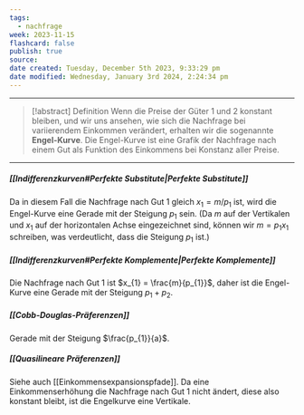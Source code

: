 ```yaml
---
tags:
  - nachfrage
week: 2023-11-15
flashcard: false
publish: true
source: 
date created: Tuesday, December 5th 2023, 9:33:29 pm
date modified: Wednesday, January 3rd 2024, 2:24:34 pm
---
```

***

> [!abstract] Definition
> Wenn die Preise der Güter 1 und 2 konstant bleiben, und wir uns ansehen, wie sich die Nachfrage bei variierendem Einkommen verändert, erhalten wir die sogenannte **Engel-Kurve**.
> Die Engel-Kurve ist eine Grafik der Nachfrage nach einem Gut als Funktion des Einkommens bei Konstanz aller Preise.

***
##### [[Indifferenzkurven#Perfekte Substitute|Perfekte Substitute]]
Da in diesem Fall die Nachfrage nach Gut 1 gleich $x_1=m / p_1$ ist, wird die Engel-Kurve eine Gerade mit der Steigung $p_1$ sein. (Da $m$ auf der Vertikalen und $x_1$ auf der horizontalen Achse eingezeichnet sind, können wir $m=p_1 x_1$ schreiben, was verdeutlicht, dass die Steigung $p_1$ ist.)

##### [[Indifferenzkurven#Perfekte Komplemente|Perfekte Komplemente]]
Die Nachfrage nach Gut 1 ist $x_{1} = \frac{m}{p_{1}}$, daher ist die Engel-Kurve eine Gerade mit der Steigung $p_{1} + p_{2}$.

##### [[Cobb-Douglas-Präferenzen]]
Gerade mit der Steigung $\frac{p_{1}}{a}$.

##### [[Quasilineare Präferenzen]]
Siehe auch [[Einkommensexpansionspfade]]. Da eine Einkommenserhöhung die Nachfrage nach Gut 1 nicht ändert, diese also konstant bleibt, ist die Engelkurve eine Vertikale.